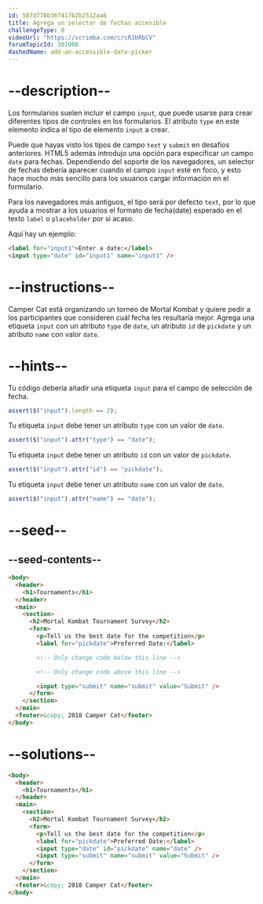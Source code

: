 ```yaml
---
id: 587d778b367417b2b2512aa8
title: Agrega un selector de fechas accesible
challengeType: 0
videoUrl: "https://scrimba.com/c/cR3bRbCV"
forumTopicId: 301008
dashedName: add-an-accessible-date-picker
---
```


# --description--

Los formularios suelen incluir el campo `input`, que puede usarse para crear diferentes tipos de controles en los formularios. El atributo `type` en este elemento indica el tipo de elemento `input` a crear.

Puede que hayas visto los tipos de campo `text` y `submit` en desafíos anteriores. HTML5 además introdujo una opción para especificar un campo `date` para fechas. Dependiendo del soporte de los navegadores, un selector de fechas debería aparecer cuando el campo `input` esté en foco, y esto hace mucho más sencillo para los usuarios cargar información en el formulario.

Para los navegadores más antiguos, el tipo será por defecto `text`, por lo que ayuda a mostrar a los usuarios el formato de fecha(date) esperado en el texto `label` o `placeholder` por si acaso.

Aquí hay un ejemplo:

```html
<label for="input1">Enter a date:</label>
<input type="date" id="input1" name="input1" />
```

# --instructions--

Camper Cat está organizando un torneo de Mortal Kombat y quiere pedir a los participantes que consideren cuál fecha les resultaría mejor. Agrega una etiqueta `input` con un atributo `type` de `date`, un atributo `id` de `pickdate` y un atributo `name` con valor `date`.

# --hints--

Tu código debería añadir una etiqueta `input` para el campo de selección de fecha.

```js
assert($("input").length == 2);
```

Tu etiqueta `input` debe tener un atributo `type` con un valor de `date`.

```js
assert($("input").attr("type") == "date");
```

Tu etiqueta `input` debe tener un atributo `id` con un valor de `pickdate`.

```js
assert($("input").attr("id") == "pickdate");
```

Tu etiqueta `input` debe tener un atributo `name` con un valor de `date`.

```js
assert($("input").attr("name") == "date");
```

# --seed--

## --seed-contents--

```html
<body>
  <header>
    <h1>Tournaments</h1>
  </header>
  <main>
    <section>
      <h2>Mortal Kombat Tournament Survey</h2>
      <form>
        <p>Tell us the best date for the competition</p>
        <label for="pickdate">Preferred Date:</label>

        <!-- Only change code below this line -->

        <!-- Only change code above this line -->

        <input type="submit" name="submit" value="Submit" />
      </form>
    </section>
  </main>
  <footer>&copy; 2018 Camper Cat</footer>
</body>
```

# --solutions--

```html
<body>
  <header>
    <h1>Tournaments</h1>
  </header>
  <main>
    <section>
      <h2>Mortal Kombat Tournament Survey</h2>
      <form>
        <p>Tell us the best date for the competition</p>
        <label for="pickdate">Preferred Date:</label>
        <input type="date" id="pickdate" name="date" />
        <input type="submit" name="submit" value="Submit" />
      </form>
    </section>
  </main>
  <footer>&copy; 2018 Camper Cat</footer>
</body>
```

